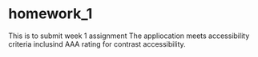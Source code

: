 # homework_1
This is to submit week 1 assignment
The appliocation meets accessibility criteria inclusind AAA rating for contrast accessibility. 
